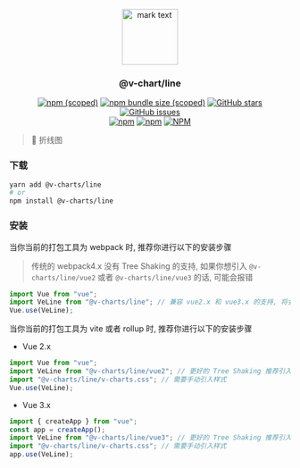 <p align="center">
<img src="../../docs/.vuepress/public/favicon.ico" alt="mark text" width="100" height="100">
</p>

<h3 align="center">@v-chart/line</h3>

<p align="center">
  <a href="https://www.npmjs.com/package/@v-charts/line" target="_blank"><img alt="npm (scoped)" src="https://img.shields.io/npm/v/@v-charts/line"></a>
  <a href="https://www.npmjs.com/package/@v-charts/line" target="_blank"><img alt="npm bundle size (scoped)" src="https://img.shields.io/bundlephobia/min/@v-charts/line"></a>
  <a href="https://github.com/denaro-org/v-charts2/stargazers" target="_blank"><img alt="GitHub stars" src="https://img.shields.io/github/stars/@v-charts/line"></a>
  <a href="https://github.com/denaro-org/v-charts2/issues" target="_blank"><img alt="GitHub issues" src="https://img.shields.io/github/issues/denaro-org/v-charts2"></a>
  <br />
  <a href="https://www.npmjs.com/package/@v-charts/line" target="_blank"><img alt="npm" src="https://img.shields.io/npm/dt/@v-charts/line"></a>
  <a href="https://www.npmjs.com/package/@v-charts/line" target="_blank"><img alt="npm" src="https://img.shields.io/npm/dm/@v-charts/line"></a>
  <a href="https://github.com/denaro-org/v-charts2/blob/main/LICENSE" target="_blank"><img alt="NPM" src="https://img.shields.io/npm/l/@v-charts/line"></a>
</p>

> :tada: 折线图

### 下载

```bash
yarn add @v-charts/line
# or
npm install @v-charts/line
```

### 安装

当你当前的打包工具为 webpack 时, 推荐你进行以下的安装步骤

> 传统的 webpack4.x 没有 Tree Shaking 的支持, 如果你想引入 `@v-charts/line/vue2` 或者 `@v-charts/line/vue3` 的话, 可能会报错

```javascript
import Vue from "vue";
import VeLine from "@v-charts/line"; // 兼容 vue2.x 和 vue3.x 的支持, 将会自动加载支持 vue2.x 的支持包或者支持 vue3.x 的支持包
Vue.use(VeLine);
```

当你当前的打包工具为 vite 或者 rollup 时, 推荐你进行以下的安装步骤

- Vue 2.x

```javascript
import Vue from "vue";
import VeLine from "@v-charts/line/vue2"; // 更好的 Tree Shaking 推荐引入 vue2.x 的专属支持包
import "@v-charts/line/v-charts.css"; // 需要手动引入样式
Vue.use(VeLine);
```

- Vue 3.x

```javascript
import { createApp } from "vue";
const app = createApp();
import VeLine from "@v-charts/line/vue3"; // 更好的 Tree Shaking 推荐引入 vue3.x 的专属支持包
import "@v-charts/line/v-charts.css"; // 需要手动引入样式
app.use(VeLine);
```
